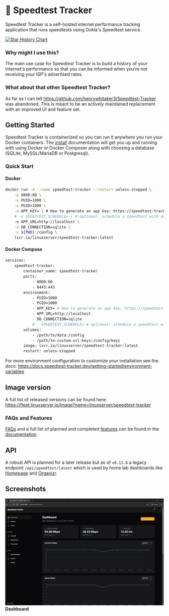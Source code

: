 # 🐇 Speedtest Tracker

Speedtest Tracker is a self-hosted internet performance tracking application that runs speedtests using Ookla's Speedtest service.

[![Star History Chart](https://api.star-history.com/svg?repos=alexjustesen/speedtest-tracker&type=Date)](https://star-history.com/#alexjustesen/speedtest-tracker&Date)

### Why might I use this?

The main use case for Speedtest Tracker is to build a history of your internet's performance so that you can be informed when you're not receiving your ISP's advertised rates.

### What about that other Speedtest Tracker?

As far as I can tell https://github.com/henrywhitaker3/Speedtest-Tracker was abandoned. This is meant to be an actively maintained replacement with an improved UI and feature set.

## Getting Started

Speedtest Tracker is containerized so you can run it anywhere you run your Docker containers. The [install](https://docs.speedtest-tracker.dev/getting-started/installation) documentation will get you up and running with using Docker or Docker Composer along with choosing a database (SQLite, MySQL/MariaDB or Postgresql).

### Quick Start

#### Docker

```bash
docker run -d --name speedtest-tracker --restart unless-stopped \
    -p 8080:80 \
    -e PUID=1000 \
    -e PGID=1000 \
    -e APP_KEY= \ # How to generate an app key: https://speedtest-tracker.dev/
    # -e SPEEDTEST_SCHEDULE= \ # optional: schedule a speedtest with an cronjob https://crontab.guru
    -e APP_URL=http://localhost \
    -e DB_CONNECTION=sqlite \
    -v ${PWD}:/config \
    lscr.io/linuxserver/speedtest-tracker:latest
```

#### Docker Compose

```bash
services:
    speedtest-tracker:
        container_name: speedtest-tracker
        ports:
            - 8080:80
            - 8443:443
        environment:
            - PUID=1000
            - PGID=1000
            - APP_KEY= # How to generate an app key: https://speedtest-tracker.dev/
            - APP_URL=http://localhost
            - DB_CONNECTION=sqlite
            # - SPEEDTEST_SCHEDULE= # optional: schedule a speedtest with an cronjob https://crontab.guru
        volumes:
            - /path/to/data:/config
            - /path/to-custom-ssl-keys:/config/keys
        image: lscr.io/linuxserver/speedtest-tracker:latest
        restart: unless-stopped
```
For more environment configuration to customize your installation see the docs: https://docs.speedtest-tracker.dev/getting-started/environment-variables


## Image version

A full list of released versions can be found here: https://fleet.linuxserver.io/image?name=linuxserver/speedtest-tracker

### FAQs and Features

[FAQs](https://docs.speedtest-tracker.dev/faqs) and a full list of planned and completed [features](https://docs.speedtest-tracker.dev/getting-started/features) can be found in the [documentation](https://docs.speedtest-tracker.dev).

## API

A robust API is planned for a later release but as of `v0.11.8` a legacy endpoint `/api/speedtest/latest` which is used by home lab dashboards like [Homepage](https://github.com/benphelps/homepage) and [Organizr](https://github.com/causefx/Organizr/tree/v2-master).

## Screenshots

![Dashboard](.github/screenshots/dashboard_screenshot.jpg)
**Dashboard**
